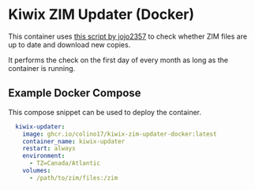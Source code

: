 # Kiwix ZIM Updater (Docker)
This container uses [this script by jojo2357](https://github.com/jojo2357/kiwix-zim-updater) to check whether ZIM files are up to date and download new copies. 

It performs the check on the first day of every month as long as the container is running. 

## Example Docker Compose

This compose snippet can be used to deploy the container.

```yaml
  kiwix-updater:
    image: ghcr.io/colino17/kiwix-zim-updater-docker:latest
    container_name: kiwix-updater
    restart: always
    environment:
      - TZ=Canada/Atlantic
    volumes:
      - /path/to/zim/files:/zim
```
